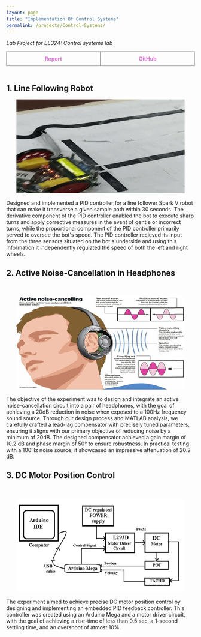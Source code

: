```yaml
---
layout: page
title: "Implementation Of Control Systems"
permalink: /projects/Control-Systems/
---
```


_Lab Project for EE324: Control systems lab_  

<div style="display: flex;">
    <a href="/assets/pdf/Controls.pdf" style="flex: 1; padding: 10px; border: 1px solid grey; text-align: center; text-decoration: none;">
        <div style="font-weight: bold; color: orchid;">Report</div>
    </a>
    <a href="https://github.com/Vansh28Kapoor/Control-Systems" style="flex: 1; padding: 10px; border: 1px solid grey; text-align: center; text-decoration: none;">
        <div style="font-weight: bold; color: orchid;">GitHub</div>
    </a>
</div>

<br>

## 1. Line Following Robot
<p align="center">
    <img width="450" height="250" src="/assets/img/Line_follower.gif">
</p>

Designed and implemented a PID controller for a line follower Spark V robot that can make it transverse a given sample path within 30 seconds. The derivative component of the PID controller enabled the bot to execute sharp turns and apply corrective measures in the event of gentle or incorrect turns, while the proportional component of the PID controller primarily served to oversee the bot's speed. The PID controller recieved its input from the three sensors situated on the bot's underside and using this information it independently regulated the speed of both the left and right wheels. 

## 2. Active Noise-Cancellation in Headphones
<br>
<p align="center">
    <img width="450" height="250" src="/assets/img/headphones.gif">
</p>
The objective of the experiment was to design and integrate an active noise-cancellation circuit into a pair of headphones, with the goal of achieving a 20dB reduction in noise when exposed to a 100Hz frequency sound source. Through our design process and MATLAB analysis, we carefully crafted a lead-lag compensator with precisely tuned parameters, ensuring it aligns with our primary objective of reducing noise by a minimum of 20dB. The designed compensator achieved a gain margin of 10.2 dB and phase margin of 50° to ensure robustness.  In practical testing with a 100Hz noise source, it showcased an impressive attenuation of 20.2 dB.

## 3. DC Motor Position Control
<br>
<p align="center">
    <img width="450" height="250" src="/assets/img/DC-motor.png">
</p>
The experiment aimed to achieve precise DC motor position control by designing and implementing an embedded PID feedback controller. This controller was created using an Arduino Mega and a motor driver circuit, with the goal of achieving a rise-time of less than 0.5 sec, a 1-second settling time, and an overshoot of atmost 10%.
